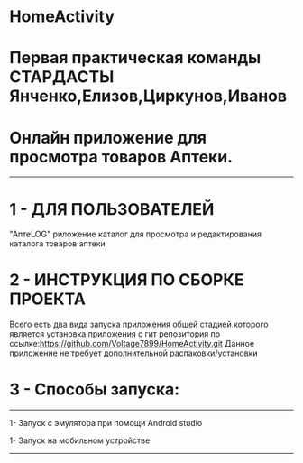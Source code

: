 # HomeActivity

# Первая практическая команды СТАРДАСТЫ Янченко,Елизов,Циркунов,Иванов
# Онлайн приложение для просмотра товаров Аптеки.
***

# 1 - ДЛЯ ПОЛЬЗОВАТЕЛЕЙ
"АптеLOG" риложение каталог для просмотра и редактирования каталога товаров аптеки

# 2 - ИНСТРУКЦИЯ ПО СБОРКЕ ПРОЕКТА
Всего есть два вида запуска приложения общей стадией которого является установка приложения с гит репозитория по ссылке:https://github.com/Voltage7899/HomeActivity.git
Данное приложение не требует дополнительной распаковки/установки

# 3 - Способы запуска:
***
1- Запуск с эмулятора при помощи Android studio

1- Запуск на мобильном устройстве

***
